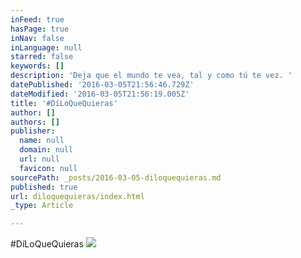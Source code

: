 ```yaml
---
inFeed: true
hasPage: true
inNav: false
inLanguage: null
starred: false
keywords: []
description: 'Deja que el mundo te vea, tal y como tú te vez. '
datePublished: '2016-03-05T21:56:46.729Z'
dateModified: '2016-03-05T21:56:19.005Z'
title: '#DíLoQueQuieras'
author: []
authors: []
publisher:
  name: null
  domain: null
  url: null
  favicon: null
sourcePath: _posts/2016-03-05-diloquequieras.md
published: true
url: diloquequieras/index.html
_type: Article

---
```

\#DíLoQueQuieras
![](https://the-grid-user-content.s3-us-west-2.amazonaws.com/b7578d6d-d16b-4ca9-9442-a570cbc3abcb.png)